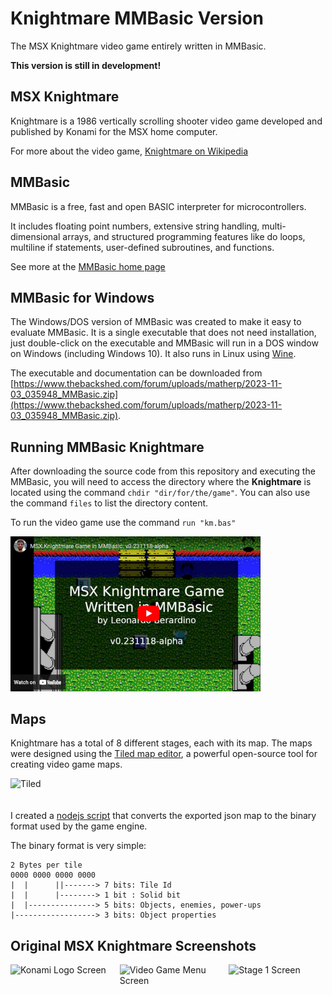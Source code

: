 # Knightmare MMBasic Version

The MSX Knightmare video game entirely written in MMBasic.

**This version is still in development!**

## MSX Knightmare

Knightmare is a 1986 vertically scrolling shooter video game developed and published by Konami for the MSX home computer.

For more about the video game, [Knightmare on Wikipedia](https://en.wikipedia.org/wiki/Knightmare_(1986_video_game))

## MMBasic

MMBasic is a free, fast and open BASIC interpreter for microcontrollers.

It includes floating point numbers, extensive string handling, multi-dimensional arrays, and structured programming features like do loops, multiline if statements, user-defined subroutines, and functions.

See more at the [MMBasic home page](https://mmbasic.com/)

## MMBasic for Windows

The Windows/DOS version of MMBasic was created to make it easy to evaluate MMBasic. It is a single executable that does not need installation, just double-click on the executable and MMBasic will run in a DOS window on Windows (including Windows 10). It also runs in Linux using [Wine](https://www.winehq.org/).

The executable and documentation can be downloaded from [https://www.thebackshed.com/forum/uploads/matherp/2023-11-03_035948_MMBasic.zip](https://www.thebackshed.com/forum/uploads/matherp/2023-11-03_035948_MMBasic.zip).

## Running MMBasic Knightmare

After downloading the source code from this repository and executing the MMBasic, you will need to access the directory where the **Knightmare** is located using the command ```chdir "dir/for/the/game"```. You can also use the command ```files``` to list the directory content.

To run the video game use the command ```run "km.bas"```

[<img src="images/thumbnail-small.png" width="400px" />](https://www.youtube.com/embed/QT1vP_sk1wE?si=Kki08KXhlgTeJaEZ "MMBasic Knightmare") 

## Maps

Knightmare has a total of 8 different stages, each with its map. The maps were designed using the [Tiled map editor](https://www.mapeditor.org/), a powerful open-source tool for creating video game maps.

<image alt="Tiled" src="images/tiled.png" width="600px" style="margin-bottom: 20px;"/>

I created a [nodejs script](/blob/main/dev/map_converter.js) that converts the exported json map to the binary format used by the game engine.

The binary format is very simple:

```
2 Bytes per tile
0000 0000 0000 0000
|  |      ||-------> 7 bits: Tile Id
|  |      |--------> 1 bit : Solid bit
|  |---------------> 5 bits: Objects, enemies, power-ups
|------------------> 3 bits: Object properties
```

## Original MSX Knightmare Screenshots

<div style="display: flex; gap: 20px;">
    <image alt="Konami Logo Screen" src="images/screen01.png" width="250px"/>
    <image alt="Video Game Menu Screen" src="images/screen02.png" width="250px"/>
    <image alt="Stage 1 Screen" src="images/screen03.png" width="250px"/>
</div>
